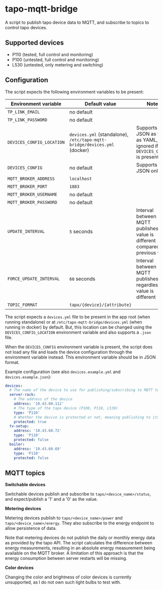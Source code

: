 # tapo-mqtt-bridge

A script to publish tapo device data to MQTT, and subscribe to topics to control tapo devices.

## Supported devices

- P110 (tested, full control and monitoring)
- P100 (untested, full control and monitoring)
- L530 (untested, only metering and switching)

## Configuration

The script expects the following environment variables to be present:

| Environment variable      | Default value                                                            | Notes                                                                            | Required? |
|---------------------------|--------------------------------------------------------------------------|----------------------------------------------------------------------------------|-----------|
| `TP_LINK_EMAIL`           | no default                                                               |                                                                                  | yes       |
| `TP_LINK_PASSWORD`        | no default                                                               |                                                                                  | yes       |
| `DEVICES_CONFIG_LOCATION` | `devices.yml` (standalone), `/etc/tapo-mqtt-bridge/devices.yml` (docker) | Supports JSON as well as YAML, ignored if `DEVICES_CONFIG` is present            | no        |
| `DEVICES_CONFIG`          | no default                                                               | Supports JSON only                                                               | no        |
| `MQTT_BROKER_ADDRESS`     | `localhost`                                                              |                                                                                  | no        |
| `MQTT_BROKER_PORT`        | `1883`                                                                   |                                                                                  | no        |
| `MQTT_BROKER_USERNAME`    | no default                                                               |                                                                                  | no        |
| `MQTT_BROKER_PASSWORD`    | no default                                                               |                                                                                  | no        |
| `UPDATE_INTERVAL`         | `5` seconds                                                              | Interval between MQTT publishes if value is different compared to previous value | no        |
| `FORCE_UPDATE_INTERVAL`   | `60` seconds                                                             | Interval between MQTT publishes regardless of if value is different              | no        |
| `TOPIC_FORMAT`            | `tapo/{device}/{attribute}`                                              |                                                                                  | no        |

The script expects a `devices.yml` file to be present in the app root (when running standalone) or at `/etc/tapo-mqtt-bridge/devices.yml` (when running in docker) by default. But, this location can be changed using the `DEVICES_CONFIG_LOCATION` environment variable and also supports a `.json` file.

When the `DEVICES_CONFIG` environment variable is present, the script does not load any file and loads the device configuration through the environment variable instead. This environment variable should be in JSON format.

Example configuration (see also `devices.example.yml` and `devices.example.json`):
```yaml
devices:
  # The name of the device to use for publishing/subscribing to MQTT topics
  server-rack:
    # The address of the device
    address: '10.43.60.112'
    # The type of the tapo device (P100, P110, L530)
    type: 'P110'
    # Whether the device is protected or not, meaning publishing to its topics will not result in status changes of the device
    protected: true
  tv-setup:
    address: '10.43.60.72'
    type: 'P110'
    protected: false
  boiler:
    address: '10.43.60.69'
    type: 'P110'
    protected: false
```

## MQTT topics

**Switchable devices**

Switchable devices publish and subscribe to `tapo/<device_name>/status`, and expect/publish a '1' and a '0' as the value.

**Metering devices**

Metering devices publish to `tapo/<device_name>/power` and `tapo/<device_name>/energy`. They also subscribe to the energy endpoint to allow persistence of data.

Note that metering devices do not publish the daily or monthly energy data as provided by the tapo API. The script calculates the difference between energy measurements, resulting in an absolute energy measurement being available on the MQTT broker. A limitation of this approach is that the energy consumption between server restarts will be missing.

**Color devices**

Changing the color and brightness of color devices is currently unsupported, as I do not own such light bulbs to test with.
